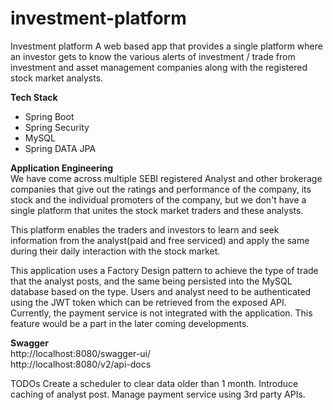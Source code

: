 # investment-platform
Investment platform
A web based app that provides a single platform where an investor gets to know the various alerts of investment / trade from investment and asset management companies along with the registered stock market analysts.

**Tech Stack**
* Spring Boot
* Spring Security
* MySQL
* Spring DATA JPA

**Application Engineering**<br>
We have come across multiple SEBI registered Analyst and other brokerage companies that give out the ratings and performance of the company, its stock and the individual promoters of the company, but we don't have a single platform that unites the stock market traders and these analysts.

This platform enables the traders and investors to learn and seek information from the analyst(paid and free serviced) and apply the same during their daily interaction with the stock market.

This application uses a Factory Design pattern to achieve the type of trade that the analyst posts, and the same being persisted into the MySQL database based on the type. Users and analyst need to be authenticated using the JWT token which can be retrieved from the exposed API. Currently, the payment service is not integrated with the application. This feature would be a part in the later coming developments.

**Swagger**<br>
http://localhost:8080/swagger-ui/ <br>
http://localhost:8080/v2/api-docs <br>


TODOs
Create a scheduler to clear data older than 1 month.
Introduce caching of analyst post.
Manage payment service using 3rd party APIs.
